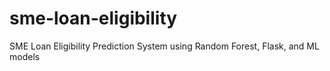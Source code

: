 # sme-loan-eligibility
SME Loan Eligibility Prediction System using Random Forest, Flask, and ML models
